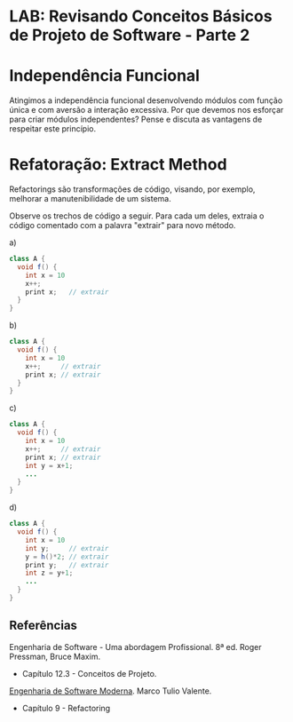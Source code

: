 # LAB: Revisando Conceitos Básicos de Projeto de Software - Parte 2

# Independência Funcional

Atingimos a independência funcional desenvolvendo módulos com função única e com aversão a interação excessiva. Por que devemos nos esforçar para criar módulos independentes? Pense e discuta as vantagens de respeitar este princípio.

# Refatoração: Extract Method

Refactorings são transformações de código, visando, por exemplo, melhorar a manutenibilidade de um sistema.

Observe os trechos de código a seguir. Para cada um deles, extraia o código comentado com a palavra "extrair" para novo método.

a) 

```java
class A {
  void f() {
    int x = 10
    x++;      
    print x;   // extrair
  }
}
```

b) 

```java
class A {
  void f() {
    int x = 10
    x++;     // extrair
    print x; // extrair
  }
}
```

c)

```java
class A {
  void f() {
    int x = 10
    x++;     // extrair
    print x; // extrair
    int y = x+1;
    ...
  }
}
```

d)

```java
class A {
  void f() {
    int x = 10
    int y;     // extrair
    y = h()*2; // extrair
    print y;   // extrair
    int z = y+1;
    ...
  }
}
```


## Referências

Engenharia de Software - Uma abordagem Profissional. 8ª ed. Roger Pressman, Bruce Maxim. 
- Capítulo 12.3 - Conceitos de Projeto. 

[Engenharia de Software Moderna](https://engsoftmoderna.info). Marco Tulio Valente. 
- Capítulo 9 - Refactoring
